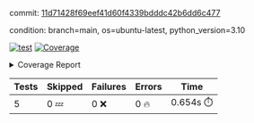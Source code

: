 commit: [11d71428f69eef41d60f4339bdddc42b6dd6c477](https://github.com/rcmdnk/pyproject-pre-commit/tree/11d71428f69eef41d60f4339bdddc42b6dd6c477)

condition: branch=main, os=ubuntu-latest, python_version=3.10

[![test](https://github.com/rcmdnk/pyproject-pre-commit/actions/workflows/test.yml/badge.svg)](https://github.com/rcmdnk/pyproject-pre-commit/actions/runs/7249679758)
<a href="https://github.com/rcmdnk/pyproject-pre-commit/blob/11d71428f69eef41d60f4339bdddc42b6dd6c477/README.md"><img alt="Coverage" src="https://img.shields.io/badge/Coverage-96%25-brightgreen.svg" /></a><details><summary>Coverage Report </summary><table><tr><th>File</th><th>Stmts</th><th>Miss</th><th>Cover</th><th>Missing</th></tr><tbody><tr><td colspan="5"><b>src/pyproject_pre_commit</b></td></tr><tr><td>&nbsp; &nbsp;<a href="https://github.com/rcmdnk/pyproject-pre-commit/blob/11d71428f69eef41d60f4339bdddc42b6dd6c477/src/pyproject_pre_commit/pyproject_pre_commit.py">pyproject_pre_commit.py</a></td><td>18</td><td>1</td><td>94%</td><td><a href="https://github.com/rcmdnk/pyproject-pre-commit/blob/11d71428f69eef41d60f4339bdddc42b6dd6c477/src/pyproject_pre_commit/pyproject_pre_commit.py#L92">92</a></td></tr><tr><td><b>TOTAL</b></td><td><b>23</b></td><td><b>1</b></td><td><b>96%</b></td><td>&nbsp;</td></tr></tbody></table></details>

| Tests | Skipped | Failures | Errors | Time |
| ----- | ------- | -------- | -------- | ------------------ |
| 5 | 0 :zzz: | 0 :x: | 0 :fire: | 0.654s :stopwatch: |

